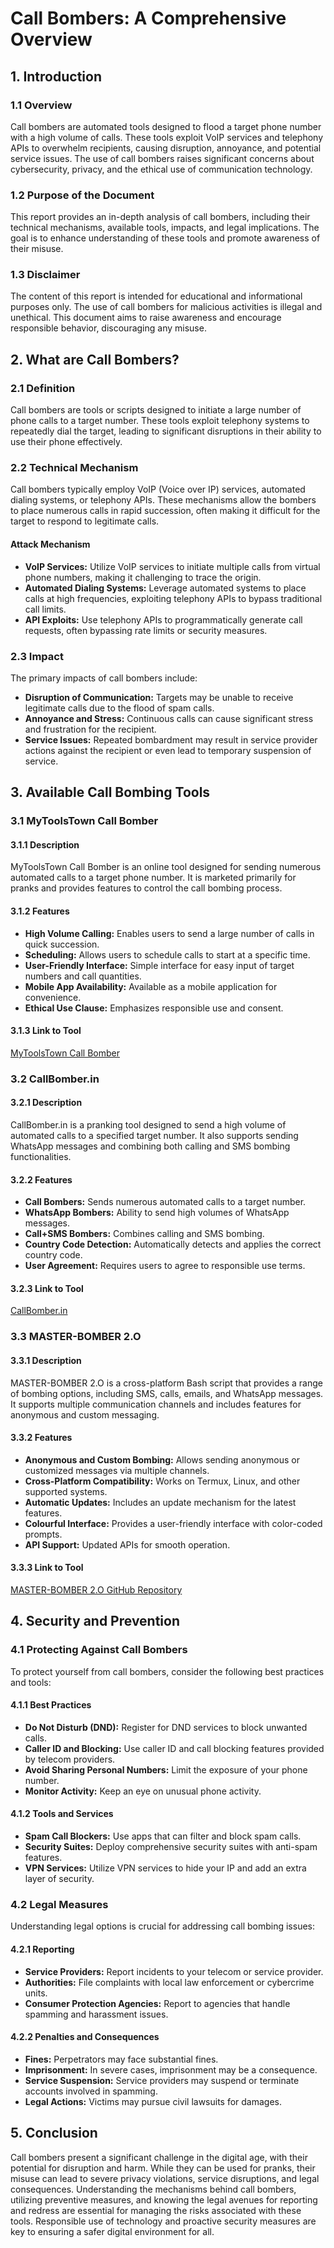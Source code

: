 # Call Bombers: A Comprehensive Overview

## 1. Introduction

### 1.1 Overview
Call bombers are automated tools designed to flood a target phone number with a high volume of calls. These tools exploit VoIP services and telephony APIs to overwhelm recipients, causing disruption, annoyance, and potential service issues. The use of call bombers raises significant concerns about cybersecurity, privacy, and the ethical use of communication technology.

### 1.2 Purpose of the Document
This report provides an in-depth analysis of call bombers, including their technical mechanisms, available tools, impacts, and legal implications. The goal is to enhance understanding of these tools and promote awareness of their misuse.

### 1.3 Disclaimer
The content of this report is intended for educational and informational purposes only. The use of call bombers for malicious activities is illegal and unethical. This document aims to raise awareness and encourage responsible behavior, discouraging any misuse.

## 2. What are Call Bombers?

### 2.1 Definition
Call bombers are tools or scripts designed to initiate a large number of phone calls to a target number. These tools exploit telephony systems to repeatedly dial the target, leading to significant disruptions in their ability to use their phone effectively.

### 2.2 Technical Mechanism
Call bombers typically employ VoIP (Voice over IP) services, automated dialing systems, or telephony APIs. These mechanisms allow the bombers to place numerous calls in rapid succession, often making it difficult for the target to respond to legitimate calls.

#### Attack Mechanism
- **VoIP Services:** Utilize VoIP services to initiate multiple calls from virtual phone numbers, making it challenging to trace the origin.
- **Automated Dialing Systems:** Leverage automated systems to place calls at high frequencies, exploiting telephony APIs to bypass traditional call limits.
- **API Exploits:** Use telephony APIs to programmatically generate call requests, often bypassing rate limits or security measures.

### 2.3 Impact
The primary impacts of call bombers include:
- **Disruption of Communication:** Targets may be unable to receive legitimate calls due to the flood of spam calls.
- **Annoyance and Stress:** Continuous calls can cause significant stress and frustration for the recipient.
- **Service Issues:** Repeated bombardment may result in service provider actions against the recipient or even lead to temporary suspension of service.

## 3. Available Call Bombing Tools

### 3.1 MyToolsTown Call Bomber

#### 3.1.1 Description
MyToolsTown Call Bomber is an online tool designed for sending numerous automated calls to a target phone number. It is marketed primarily for pranks and provides features to control the call bombing process.

#### 3.1.2 Features
- **High Volume Calling:** Enables users to send a large number of calls in quick succession.
- **Scheduling:** Allows users to schedule calls to start at a specific time.
- **User-Friendly Interface:** Simple interface for easy input of target numbers and call quantities.
- **Mobile App Availability:** Available as a mobile application for convenience.
- **Ethical Use Clause:** Emphasizes responsible use and consent.

#### 3.1.3 Link to Tool
[MyToolsTown Call Bomber](https://example.com)

### 3.2 CallBomber.in

#### 3.2.1 Description
CallBomber.in is a pranking tool designed to send a high volume of automated calls to a specified target number. It also supports sending WhatsApp messages and combining both calling and SMS bombing functionalities.

#### 3.2.2 Features
- **Call Bombers:** Sends numerous automated calls to a target number.
- **WhatsApp Bombers:** Ability to send high volumes of WhatsApp messages.
- **Call+SMS Bombers:** Combines calling and SMS bombing.
- **Country Code Detection:** Automatically detects and applies the correct country code.
- **User Agreement:** Requires users to agree to responsible use terms.

#### 3.2.3 Link to Tool
[CallBomber.in](https://example.com)

### 3.3 MASTER-BOMBER 2.O

#### 3.3.1 Description
MASTER-BOMBER 2.O is a cross-platform Bash script that provides a range of bombing options, including SMS, calls, emails, and WhatsApp messages. It supports multiple communication channels and includes features for anonymous and custom messaging.

#### 3.3.2 Features
- **Anonymous and Custom Bombing:** Allows sending anonymous or customized messages via multiple channels.
- **Cross-Platform Compatibility:** Works on Termux, Linux, and other supported systems.
- **Automatic Updates:** Includes an update mechanism for the latest features.
- **Colourful Interface:** Provides a user-friendly interface with color-coded prompts.
- **API Support:** Updated APIs for smooth operation.

#### 3.3.3 Link to Tool
[MASTER-BOMBER 2.O GitHub Repository](https://github.com/example/MASTER-BOMBER)

## 4. Security and Prevention

### 4.1 Protecting Against Call Bombers
To protect yourself from call bombers, consider the following best practices and tools:

#### 4.1.1 Best Practices
- **Do Not Disturb (DND):** Register for DND services to block unwanted calls.
- **Caller ID and Blocking:** Use caller ID and call blocking features provided by telecom providers.
- **Avoid Sharing Personal Numbers:** Limit the exposure of your phone number.
- **Monitor Activity:** Keep an eye on unusual phone activity.

#### 4.1.2 Tools and Services
- **Spam Call Blockers:** Use apps that can filter and block spam calls.
- **Security Suites:** Deploy comprehensive security suites with anti-spam features.
- **VPN Services:** Utilize VPN services to hide your IP and add an extra layer of security.

### 4.2 Legal Measures
Understanding legal options is crucial for addressing call bombing issues:

#### 4.2.1 Reporting
- **Service Providers:** Report incidents to your telecom or service provider.
- **Authorities:** File complaints with local law enforcement or cybercrime units.
- **Consumer Protection Agencies:** Report to agencies that handle spamming and harassment issues.

#### 4.2.2 Penalties and Consequences
- **Fines:** Perpetrators may face substantial fines.
- **Imprisonment:** In severe cases, imprisonment may be a consequence.
- **Service Suspension:** Service providers may suspend or terminate accounts involved in spamming.
- **Legal Actions:** Victims may pursue civil lawsuits for damages.

## 5. Conclusion
Call bombers present a significant challenge in the digital age, with their potential for disruption and harm. While they can be used for pranks, their misuse can lead to severe privacy violations, service disruptions, and legal consequences. Understanding the mechanisms behind call bombers, utilizing preventive measures, and knowing the legal avenues for reporting and redress are essential for managing the risks associated with these tools. Responsible use of technology and proactive security measures are key to ensuring a safer digital environment for all.
